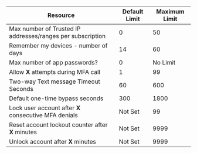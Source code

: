 | Resource | Default Limit | Maximum Limit |
| --- | --- | --- |
| Max number of Trusted IP addresses/ranges</a> per subscription |0 |50 |
| Remember my devices - number of days |14 |60 |
| Max number of app passwords? |0 |No Limit |
| Allow **X** attempts during MFA call |1 |99 |
| Two-way Text message Timeout Seconds |60 |600 |
| Default one-time bypass seconds |300 |1800 |
| Lock user account after **X** consecutive MFA denials |Not Set |99 |
| Reset account lockout counter after **X** minutes |Not Set |9999 |
| Unlock account after **X** minutes |Not Set |9999 |